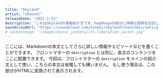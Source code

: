 ```yaml
---
title: "Skyland"
artist: "shenzel"
releaseDate: "2022-2-22"
description: "これはSkylandの楽曲紹介文です。hogehogeの部分に詳細な説明を記述します。Markdown形式で自由に書けます。\n\n例えば、このように改行もできますし、*強調*や**太字**も使えます。"
soundcloudUrl: "https://soundcloud.com/nitmic/skyland?in=nitmic/sets/glide-girl&utm_source=clipboard&utm_medium=text&utm_campaign=social_sharing"
# jacketImage: "/images/music_jackets/ifs-liberation-jacket.jpg"
---
```


ここには、Markdownの本文としてさらに詳しい情報やエピソードなどを書くことができます。
フロントマターの `description` とは別に、長文のコンテンツをここに配置できます。
今回は、フロントマターの `description` をメインの紹介文として使い、こちらの本文は省略しても構いません。
もし使う場合は、この部分がHTMLに変換されて表示されます。